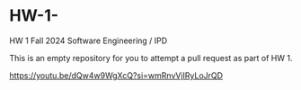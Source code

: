# HW-1-

HW 1 Fall 2024 Software Engineering / IPD 

This is an empty repository for you to attempt a pull request as part of HW 1.

https://youtu.be/dQw4w9WgXcQ?si=wmRnvVjIRyLoJrQD
